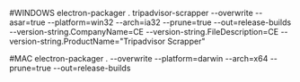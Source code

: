 #WINDOWS
electron-packager . tripadvisor-scrapper --overwrite --asar=true --platform=win32 --arch=ia32 --prune=true --out=release-builds --version-string.CompanyName=CE --version-string.FileDescription=CE --version-string.ProductName="Tripadvisor Scrapper"

#MAC
electron-packager . --overwrite --platform=darwin --arch=x64 --prune=true --out=release-builds
